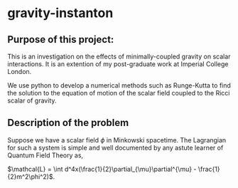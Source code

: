 # gravity-instanton
## Purpose of this project: 
This is an investigation on the effects of minimally-coupled gravity on scalar interactions. It is an extention of my post-graduate work at Imperial College London.

We use python to develop a numerical methods such as Runge-Kutta to find the solution to the equation of motion of the scalar field coupled to the Ricci scalar of gravity. 

## Description of the problem

Suppose we have a scalar field $\phi$ in Minkowski spacetime. The Lagrangian for such a system is simple and well documented by any astute learner of Quantum Field Theory as, 

$\mathcal{L} = \int d^4x(\frac{1}{2}\partial_{\mu}\partial^{\mu} - \frac{1}{2}m^2\phi^2)$. 
